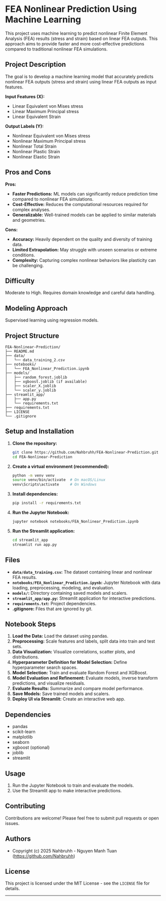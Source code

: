 # FEA Nonlinear Prediction Using Machine Learning

This project uses machine learning to predict nonlinear Finite Element Analysis (FEA) results (stress and strain) based on linear FEA outputs. This approach aims to provide faster and more cost-effective predictions compared to traditional nonlinear FEA simulations.

## Project Description

The goal is to develop a machine learning model that accurately predicts nonlinear FEA outputs (stress and strain) using linear FEA outputs as input features.

**Input Features (X):**

- Linear Equivalent von Mises stress
- Linear Maximum Principal stress
- Linear Equivalent Strain

**Output Labels (Y):**

- Nonlinear Equivalent von Mises stress
- Nonlinear Maximum Principal stress
- Nonlinear Total Strain
- Nonlinear Plastic Strain
- Nonlinear Elastic Strain

## Pros and Cons

**Pros:**

- **Faster Predictions:** ML models can significantly reduce prediction time compared to nonlinear FEA simulations.
- **Cost-Effective:** Reduces the computational resources required for complex analyses.
- **Generalizable:** Well-trained models can be applied to similar materials and geometries.

**Cons:**

- **Accuracy:** Heavily dependent on the quality and diversity of training data.
- **Limited Extrapolation:** May struggle with unseen scenarios or extreme conditions.
- **Complexity:** Capturing complex nonlinear behaviors like plasticity can be challenging.

## Difficulty

Moderate to High. Requires domain knowledge and careful data handling.

## Modeling Approach

Supervised learning using regression models.

## Project Structure
```
FEA-Nonlinear-Prediction/
├── README.md
├── data/
│   └── data_training_2.csv
├── notebooks/
│   └── FEA_Nonlinear_Prediction.ipynb
├── models/
│   ├── random_forest.joblib
│   ├── xgboost.joblib (if available)
│   ├── scaler_X.joblib
│   └── scaler_y.joblib
├── streamlit_app/
│   ├── app.py
│   └── requirements.txt
├── requirements.txt
├── LICENSE
└── .gitignore 
```


## Setup and Installation

1.  **Clone the repository:**

    ```bash
    git clone https://github.com/Nahbruhh/FEA-Nonlinear-Prediction.git
    cd FEA-Nonlinear-Prediction
    ```

2.  **Create a virtual environment (recommended):**

    ```bash
    python -m venv venv
    source venv/bin/activate  # On macOS/Linux
    venv\Scripts\activate     # On Windows
    ```

3.  **Install dependencies:**

    ```bash
    pip install -r requirements.txt
    ```

4.  **Run the Jupyter Notebook:**

    ```bash
    jupyter notebook notebooks/FEA_Nonlinear_Prediction.ipynb
    ```

5.  **Run the Streamlit application:**

    ```bash
    cd streamlit_app
    streamlit run app.py
    ```

## Files

-   **`data/data_training.csv`:** The dataset containing linear and nonlinear FEA results.
-   **`notebooks/FEA_Nonlinear_Prediction.ipynb`:** Jupyter Notebook with data loading, preprocessing, modeling, and evaluation.
-   **`models/`:** Directory containing saved models and scalers.
-   **`streamlit_app/app.py`:** Streamlit application for interactive predictions.
-   **`requirements.txt`:** Project dependencies.
-   **.gitignore:** Files that are ignored by git.

## Notebook Steps

1.  **Load the Data:** Load the dataset using pandas.
2.  **Preprocessing:** Scale features and labels, split data into train and test sets.
3.  **Data Visualization:** Visualize correlations, scatter plots, and distributions.
4.  **Hyperparameter Definition for Model Selection:** Define hyperparameter search spaces.
5.  **Model Selection:** Train and evaluate Random Forest and XGBoost.
6.  **Model Evaluation and Refinement:** Evaluate models, inverse transform predictions, and visualize residuals.
7.  **Evaluate Results:** Summarize and compare model performance.
8.  **Save Models:** Save trained models and scalers.
9.  **Deploy UI via Streamlit:** Create an interactive web app.

## Dependencies

-   pandas
-   scikit-learn
-   matplotlib
-   seaborn
-   xgboost (optional)
-   joblib
-   streamlit

## Usage

1.  Run the Jupyter Notebook to train and evaluate the models.
2.  Use the Streamlit app to make interactive predictions.

## Contributing

Contributions are welcome! Please feel free to submit pull requests or open issues.

## Authors

-   Copyright (c) 2025 Nahbruhh - Nguyen Manh Tuan (https://github.com/Nahbruhh)

## License


This project is licensed under the MIT License - see the `LICENSE` file for details.

---

